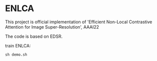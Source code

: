 # ENLCA
This project is official implementation of 'Efficient Non-Local Contrastive Attention for Image Super-Resolution', AAAI22

The code is based on EDSR.

train ENLCA:

   ```
   sh demo.sh
   ```

